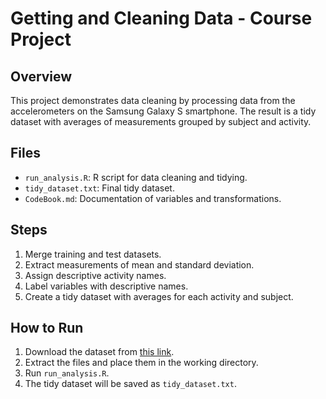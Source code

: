 # Getting and Cleaning Data - Course Project

## Overview
This project demonstrates data cleaning by processing data from the accelerometers on the Samsung Galaxy S smartphone. The result is a tidy dataset with averages of measurements grouped by subject and activity.

## Files
- `run_analysis.R`: R script for data cleaning and tidying.
- `tidy_dataset.txt`: Final tidy dataset.
- `CodeBook.md`: Documentation of variables and transformations.

## Steps
1. Merge training and test datasets.
2. Extract measurements of mean and standard deviation.
3. Assign descriptive activity names.
4. Label variables with descriptive names.
5. Create a tidy dataset with averages for each activity and subject.

## How to Run
1. Download the dataset from [this link](https://d396qusza40orc.cloudfront.net/getdata%2Fprojectfiles%2FUCI%20HAR%20Dataset.zip).
2. Extract the files and place them in the working directory.
3. Run `run_analysis.R`.
4. The tidy dataset will be saved as `tidy_dataset.txt`.
